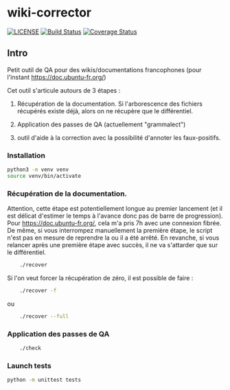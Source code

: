 # wiki-corrector

[![LICENSE](https://img.shields.io/badge/license-MIT-blue.svg)](LICENSE)
[![Build Status](https://github.com/mothsART/wiki-corrector/actions/workflows/ci.yml/badge.svg)](https://github.com/mothsART/wiki-corrector/actions/workflows/ci.yml)
[![Coverage Status](https://github.com/mothsART/wiki-corrector/badge.svg?branch=master)](https://coveralls.io/github/mothsART/wiki-corrector?branch=main)

## Intro

Petit outil de QA pour des wikis/documentations francophones (pour l'instant https://doc.ubuntu-fr.org/)

Cet outil s'articule autours de 3 étapes :

1. Récupération de la documentation.
Si l'arborescence des fichiers récupérés existe déjà, alors on ne récupère que le différentiel.

2. Application des passes de QA (actuellement "grammalect")

3. outil d'aide à la correction avec la possibilité d'annoter les faux-positifs.


### Installation

```sh
python3 -m venv venv
source venv/bin/activate
```

### Récupération de la documentation.


Attention, cette étape est potentiellement longue au premier lancement (et il est délicat d'estimer le temps à l'avance donc pas de barre de progression).
Pour https://doc.ubuntu-fr.org/, cela m'a pris 7h avec une connexion fibrée.
De même, si vous interrompez manuellement la première étape, le script n'est pas en mesure de reprendre la ou il a été arrêté.
En revanche, si vous relancer après une première étape avec succès, il ne va s'attarder que sur le différentiel.

```sh
    ./recover
```

Si l'on veut forcer la récupération de zéro, il est possible de faire :

```sh
    ./recover -f
```

ou

```sh
    ./recover --full
```

### Application des passes de QA

```sh
    ./check
```

### Launch tests

```sh
python -m unittest tests
```
